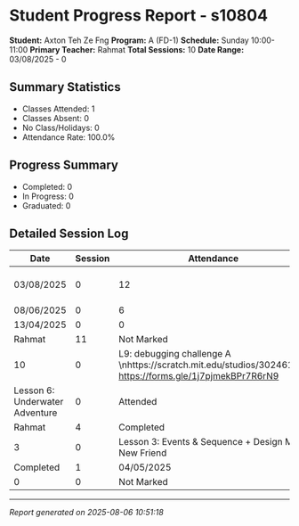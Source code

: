 # Student Progress Report - s10804
**Student:** Axton Teh Ze Fng
**Program:** A (FD-1)
**Schedule:** Sunday 10:00-11:00
**Primary Teacher:** Rahmat
**Total Sessions:** 10
**Date Range:** 03/08/2025 - 0

## Summary Statistics
- Classes Attended: 1
- Classes Absent: 0
- No Class/Holidays: 0
- Attendance Rate: 100.0%

## Progress Summary
- Completed: 0
- In Progress: 0
- Graduated: 0

## Detailed Session Log
| Date | Session | Attendance | Teacher | Progress | Lesson |
|------|---------|------------|---------|----------|--------|
| 03/08/2025 | 0 | 12 | Rahmat | L10: Revision + Quiz 1 https://wayground.com/admin/quiz/5fc9d8a8062a84001b3c473a/program-a-revision-for-quiz-1?true  https://forms.gle/FgGJ94E1WQMJ4UEv6 | 27/07/2025 |
| 08/06/2025 | 0 | 6 | Rahmat | L7:C6 Advanced Prompt Strategies & Retrieval Techniques | 01/06/2025 |
| 13/04/2025 | 0 | 0 | Rahmat | Not Started | 06/04/2025 |
| Rahmat | 11 | Not Marked | Rahmat | 13/07/2025 | Rahmat |
| 10 | 0 | L9: debugging challenge A  \nhttps://scratch.mit.edu/studios/30246138/  https://forms.gle/1j7pjmekBPr7R6rN9 | Rahmat | Rahmat | 9 |
| Lesson 6: Underwater Adventure | 0 | Attended | Rahmat | Not Started |  |
| Rahmat | 4 | Completed | Rahmat | 18/05/2025 | Rahmat |
| 3 | 0 | Lesson 3: Events & Sequence + Design My New Friend | Rahmat | Puvin | 2 |
| Completed | 1 | 04/05/2025 | Rahmat | 0 | In Progress |
| 0 | 0 | Not Marked | Rahmat | Not Started | 0 |

---
*Report generated on 2025-08-06 10:51:18*